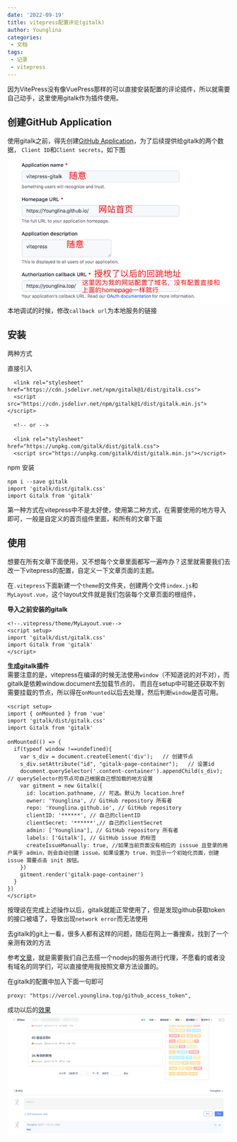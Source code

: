 ```yaml
---
date: '2022-09-19' 
title: vitepress配置评论(gitalk)
author: Younglina
categories:
 - 文档
tags:
 - 记录
 - vitepress
---
```


因为VitePress没有像VuePress那样的可以直接安装配置的评论插件，所以就需要自己动手，这里使用gitalk作为插件使用。

## 创建GitHub Application
使用gitalk之前，得先创建[GitHub Application](https://github.com/settings/applications/new)，为了后续提供给gitalk的两个数据，
`Client ID`和`Client secrets`，如下图

![](https://raw.githubusercontent.com/Younglina/images/master/20220922100451.png)
本地调试的时候，修改`callback url`为本地服务的链接

## 安装
两种方式

直接引入
```
  <link rel="stylesheet" href="https://cdn.jsdelivr.net/npm/gitalk@1/dist/gitalk.css">
  <script src="https://cdn.jsdelivr.net/npm/gitalk@1/dist/gitalk.min.js"></script>

  <!-- or -->

  <link rel="stylesheet" href="https://unpkg.com/gitalk/dist/gitalk.css">
  <script src="https://unpkg.com/gitalk/dist/gitalk.min.js"></script>
```

npm 安装
```
npm i --save gitalk
import 'gitalk/dist/gitalk.css'
import Gitalk from 'gitalk'
```

第一种方式在vitepress中不是太好使，使用第二种方式，在需要使用的地方导入即可，一般是自定义的首页组件里面，和所有的文章下面

## 使用
想要在所有文章下面使用，又不想每个文章里面都写一遍咋办？这里就需要我们去改一下vitepress的配置，自定义一下文章页面的主题。

在`.vitepress`下面新建一个`theme`的文件夹，创建两个文件`index.js`和`MyLayout.vue`，这个layout文件就是我们包装每个文章页面的根组件，

**导入之前安装的gitalk**

```
<!--.vitepress/theme/MyLayout.vue-->
<script setup>
import 'gitalk/dist/gitalk.css'
import Gitalk from 'gitalk'
</script>
```

**生成gitalk插件**  
需要注意的是，vitepress在编译的时候无法使用`window`（不知道说的对不对），而gitalk是依赖window.document去加载节点的，
而且在setup中可能还获取不到需要挂载的节点，所以得在`onMounted`以后去处理，然后判断`window`是否可用。  

```
<script setup>
import { onMounted } from 'vue'
import 'gitalk/dist/gitalk.css'
import Gitalk from 'gitalk'

onMounted(() => {
  if(typeof window !==undefined){
    var s_div = document.createElement('div');   // 创建节点
    s_div.setAttribute("id", "gitalk-page-container");   // 设置id
    document.querySelector('.content-container').appendChild(s_div);   // querySelector的节点可自己根据自己想加载的地方设置
    var gitment = new Gitalk({
      id: location.pathname, // 可选。默认为 location.href
      owner: 'Younglina', // GitHub repository 所有者
      repo: 'Younglina.github.io', // GitHub repository
      clientID: '******', // 自己的clientID
      clientSecret: '******',// 自己的clientSecret
      admin: ['Younglina'], // GitHub repository 所有者
      labels: ['Gitalk'], // GitHub issue 的标签
      createIssueManually: true, //如果当前页面没有相应的 isssue 且登录的用户属于 admin，则会自动创建 issue。如果设置为 true，则显示一个初始化页面，创建 issue 需要点击 init 按钮。
    })
    gitment.render('gitalk-page-container')
  }
})
</script>
```

按理说在完成上述操作以后，gitalk就能正常使用了，但是发现github获取token的接口被墙了，导致出现`network error`而无法使用  

去gitalk的git上一看，很多人都有这样的问题，随后在网上一番搜索，找到了一个亲测有效的方法  

参考[文章](https://prohibitorum.top/7cc2c97a15b4.html)，就是需要我们自己去搭一个nodejs的服务进行代理，不愿看的或者没有域名的同学们，可以直接使用我按照文章方法设置的。  

在gitalk的配置中加入下面一句即可  
```
proxy: "https://vercel.younglina.top/github_access_token",
```

成功以后的[效果](https://younglina.top/)
![](https://raw.githubusercontent.com/Younglina/images/master/20220922104514.png)


